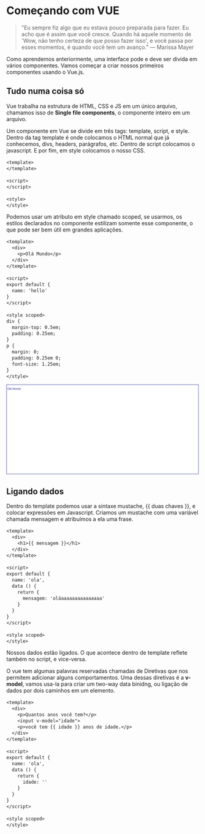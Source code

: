 # Começando com VUE

> "Eu sempre fiz algo que eu estava pouco preparada para fazer. Eu acho que é assim que você cresce. Quando há aquele momento de 'Wow, não tenho certeza de que posso fazer isso', e você passa por esses momentos, é quando você tem um avanço."
> — Marissa Mayer

Como aprendemos anteriormente, uma interface pode e deve ser divida em vários componentes. Vamos começar a criar nossos primeiros componentes usando o Vue.js.

## Tudo numa coisa só

Vue trabalha na estrutura de HTML, CSS e JS em um único arquivo, chamamos isso de **Single file components**, o componente inteiro em um arquivo.

Um componente em Vue se divide em três tags: template, script, e style. Dentro da tag template é onde colocamos o HTML normal que já conhecemos, divs, headers, parágrafos, etc. Dentro de script colocamos o javascript. E por fim, em style colocamos o nosso CSS.

```vue
<template>
</template>

<script>
</script>

<style>
</style>
```

Podemos usar um atributo em style chamado scoped, se usarmos, os estilos declarados no componente estilizam somente esse componente, o que pode ser bem útil em grandes aplicações.

```vue
<template>
  <div>
    <p>Olá Mundo</p>
  </div>
</template>

<script>
export default {
  name: 'hello'
}
</script>

<style scoped>
div {
  margin-top: 0.5em;
  padding: 0.25em;
}
p {
  margin: 0;
  padding: 0.25em 0;
  font-size: 1.25em;
}
</style>
```
![olavue](assets/01.png)

## Ligando dados
  
Dentro do template podemos usar a sintaxe mustache, {{ duas chaves }}, e colocar expressões em Javascript. Criamos um mustache com uma varíável chamada mensagem e atribuímos a ela uma frase. 

```vue
<template>
  <div>
    <h1>{{ mensagem }}</h1>
  </div>
</template>

<script>
export default {
  name: 'ola',
  data () {
    return {
      mensagem: 'oláaaaaaaaaaaaaaaa'
    }
  }
}
</script>

<style scoped>
</style>
```
Nossos dados estão ligados. O que acontece dentro de template reflete também no script, e vice-versa.

O vue tem algumas palavras reservadas chamadas de Diretivas que nos permitem adicionar alguns comportamentos. Uma dessas diretivas é a **v-model**, vamos usa-la para criar um two-way data binidng, ou ligação de dados por dois caminhos em um elemento.
```vue
<template>
  <div>
    <p>Quantos anos você tem?</p>
    <input v-model="idade">
    <p>você tem {{ idade }} anos de idade.</p>
  </div>
</template>

<script>
export default {
  name: 'ola',
  data () {
    return {
      idade: ''
    }
  }
}
</script>

<style scoped>
</style>
```

